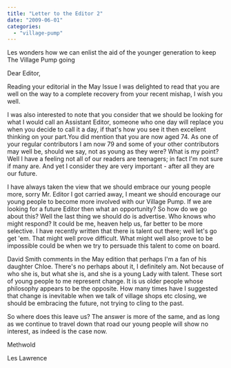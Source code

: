 ```yaml
---
title: "Letter to the Editor 2"
date: "2009-06-01"
categories: 
  - "village-pump"
---
```


Les wonders how we can enlist the aid of the younger generation to keep The Village Pump going

Dear Editor,

Reading your editorial in the May Issue I was delighted to read that you are well on the way to a complete recovery from your recent mishap, I wish you well.

I was also interested to note that you consider that we should be looking for what I would call an Assistant Editor, someone who one day will replace you when you decide to call it a day, if that's how you see it then excellent thinking on your part.You did mention that you are now aged 74. As one of your regular contributors I am now 79 and some of your other contributors may well be, should we say, not as young as they were? What is my point? Well I have a feeling not all of our readers are teenagers; in fact I'm not sure if many are. And yet I consider they are very important - after all they are our future.

I have always taken the view that we should embrace our young people more, sorry Mr. Editor I got carried away, I meant we should encourage our young people to become more involved with our Village Pump. If we are looking for a future Editor then what an opportunity? So how do we go about this? Well the last thing we should do is advertise. Who knows who might respond? It could be me, heaven help us, far better to be more selective. I have recently written that there is talent out there; well let's go get 'em. That might well prove difficult. What might well also prove to be impossible could be when we try to persuade this talent to come on board.

David Smith comments in the May edition that perhaps I'm a fan of his daughter Chloe. There's no perhaps about it, I definitely am. Not because of who she is, but what she is, and she is a young Lady with talent. These sort of young people to me represent change. It is us older people whose philosophy appears to be the opposite. How many times have I suggested that change is inevitable when we talk of village shops etc closing, we should be embracing the future, not trying to cling to the past.

So where does this leave us? The answer is more of the same, and as long as we continue to travel down that road our young people will show no interest, as indeed is the case now.

Methwold

Les Lawrence
